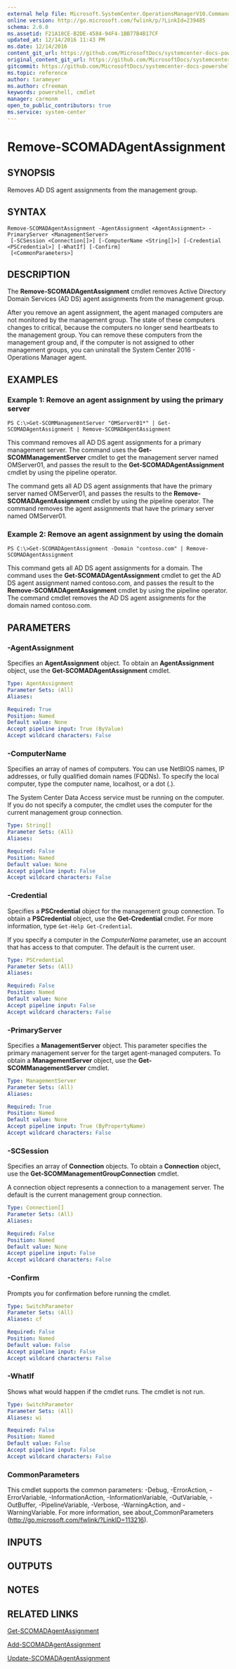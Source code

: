 ```yaml
---
external help file: Microsoft.SystemCenter.OperationsManagerV10.Commands.dll-Help.xml
online version: http://go.microsoft.com/fwlink/p/?LinkId=239485
schema: 2.0.0
ms.assetid: F21A18CE-B2DE-4584-94F4-1BB77B4B17CF
updated_at: 12/14/2016 11:43 PM
ms.date: 12/14/2016
content_git_url: https://github.com/MicrosoftDocs/systemcenter-docs-powershell/blob/master/systemcenter-cmdlets/SystemCenter2016/OperationsManager/v1.0/Remove-SCOMADAgentAssignment.md
original_content_git_url: https://github.com/MicrosoftDocs/systemcenter-docs-powershell/blob/master/systemcenter-cmdlets/SystemCenter2016/OperationsManager/v1.0/Remove-SCOMADAgentAssignment.md
gitcommit: https://github.com/MicrosoftDocs/systemcenter-docs-powershell/blob/96cd9bd2780eb6b78c540fa00d3b8a4313e3ed40/systemcenter-cmdlets/SystemCenter2016/OperationsManager/v1.0/Remove-SCOMADAgentAssignment.md
ms.topic: reference
author: tarameyer
ms.author: cfreeman
keywords: powershell, cmdlet
manager: carmonm
open_to_public_contributors: true
ms.service: system-center
---
```


# Remove-SCOMADAgentAssignment

## SYNOPSIS
Removes AD DS agent assignments from the management group.

## SYNTAX

```
Remove-SCOMADAgentAssignment -AgentAssignment <AgentAssignment> -PrimaryServer <ManagementServer>
 [-SCSession <Connection[]>] [-ComputerName <String[]>] [-Credential <PSCredential>] [-WhatIf] [-Confirm]
 [<CommonParameters>]
```

## DESCRIPTION
The **Remove-SCOMADAgentAssignment** cmdlet removes Active Directory Domain Services (AD DS) agent assignments from the management group.

After you remove an agent assignment, the agent managed computers are not monitored by the management group.
The state of these computers changes to critical, because the computers no longer send heartbeats to the management group.
You can remove these computers from the management group and, if the computer is not assigned to other management groups, you can uninstall the System Center 2016 - Operations Manager agent.

## EXAMPLES

### Example 1: Remove an agent assignment by using the primary server
```
PS C:\>Get-SCOMManagementServer "OMServer01*" | Get-SCOMADAgentAssignment | Remove-SCOMADAgentAssignment
```

This command removes all AD DS agent assignments for a primary management server.
The command uses the **Get-SCOMManagementServer** cmdlet to get the management server named OMServer01, and passes the result to the **Get-SCOMADAgentAssignment** cmdlet by using the pipeline operator.

The command gets all AD DS agent assignments that have the primary server named OMServer01, and passes the results to the **Remove-SCOMADAgentAssignment** cmdlet by using the pipeline operator.
The command removes the agent assignments that have the primary server named OMServer01.

### Example 2: Remove an agent assignment by using the domain
```
PS C:\>Get-SCOMADAgentAssignment -Domain "contoso.com" | Remove-SCOMADAgentAssignment
```

This command gets all AD DS agent assignments for a domain.
The command uses the **Get-SCOMADAgentAssignment** cmdlet to get the AD DS agent assignment named contoso.com, and passes the result to the **Remove-SCOMADAgentAssignment** cmdlet by using the pipeline operator.
The command cmdlet removes the AD DS agent assignments for the domain named contoso.com.

## PARAMETERS

### -AgentAssignment
Specifies an **AgentAssignment** object.
To obtain an **AgentAssignment** object, use the **Get-SCOMADAgentAssignment** cmdlet.

```yaml
Type: AgentAssignment
Parameter Sets: (All)
Aliases: 

Required: True
Position: Named
Default value: None
Accept pipeline input: True (ByValue)
Accept wildcard characters: False
```

### -ComputerName
Specifies an array of names of computers.
You can use NetBIOS names, IP addresses, or fully qualified domain names (FQDNs).
To specify the local computer, type the computer name, localhost, or a dot (.).

The System Center Data Access service must be running on the computer.
If you do not specify a computer, the cmdlet uses the computer for the current management group connection.

```yaml
Type: String[]
Parameter Sets: (All)
Aliases: 

Required: False
Position: Named
Default value: None
Accept pipeline input: False
Accept wildcard characters: False
```

### -Credential
Specifies a **PSCredential** object for the management group connection.
To obtain a **PSCredential** object, use the **Get-Credential** cmdlet.
For more information, type `Get-Help Get-Credential`.

If you specify a computer in the *ComputerName* parameter, use an account that has access to that computer.
The default is the current user.

```yaml
Type: PSCredential
Parameter Sets: (All)
Aliases: 

Required: False
Position: Named
Default value: None
Accept pipeline input: False
Accept wildcard characters: False
```

### -PrimaryServer
Specifies a **ManagementServer** object.
This parameter specifies the primary management server for the target agent-managed computers.
To obtain a **ManagementServer** object, use the **Get-SCOMManagementServer** cmdlet.

```yaml
Type: ManagementServer
Parameter Sets: (All)
Aliases: 

Required: True
Position: Named
Default value: None
Accept pipeline input: True (ByPropertyName)
Accept wildcard characters: False
```

### -SCSession
Specifies an array of **Connection** objects.
To obtain a **Connection** object, use the **Get-SCOMManagementGroupConnection** cmdlet.

A connection object represents a connection to a management server.
The default is the current management group connection.

```yaml
Type: Connection[]
Parameter Sets: (All)
Aliases: 

Required: False
Position: Named
Default value: None
Accept pipeline input: False
Accept wildcard characters: False
```

### -Confirm
Prompts you for confirmation before running the cmdlet.

```yaml
Type: SwitchParameter
Parameter Sets: (All)
Aliases: cf

Required: False
Position: Named
Default value: False
Accept pipeline input: False
Accept wildcard characters: False
```

### -WhatIf
Shows what would happen if the cmdlet runs.
The cmdlet is not run.

```yaml
Type: SwitchParameter
Parameter Sets: (All)
Aliases: wi

Required: False
Position: Named
Default value: False
Accept pipeline input: False
Accept wildcard characters: False
```

### CommonParameters
This cmdlet supports the common parameters: -Debug, -ErrorAction, -ErrorVariable, -InformationAction, -InformationVariable, -OutVariable, -OutBuffer, -PipelineVariable, -Verbose, -WarningAction, and -WarningVariable. For more information, see about_CommonParameters (http://go.microsoft.com/fwlink/?LinkID=113216).

## INPUTS

## OUTPUTS

## NOTES

## RELATED LINKS

[Get-SCOMADAgentAssignment](xref:SystemCenter2016/OperationsManager/v1.0/Get-SCOMADAgentAssignment.md)

[Add-SCOMADAgentAssignment](xref:SystemCenter2016/OperationsManager/v1.0/Add-SCOMADAgentAssignment.md)

[Update-SCOMADAgentAssignment](xref:SystemCenter2016/OperationsManager/v1.0/Update-SCOMADAgentAssignment.md)

